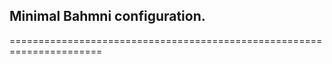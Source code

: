 ## Minimal Bahmni configuration. 
======================================================================

